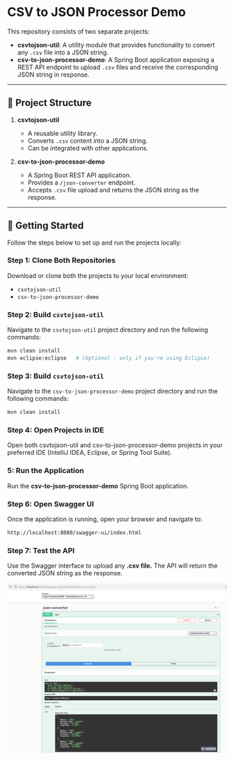 # CSV to JSON Processor Demo

This repository consists of two separate projects:

- **csvtojson-util**: A utility module that provides functionality to convert any `.csv` file into a JSON string.
- **csv-to-json-processor-demo**: A Spring Boot application exposing a REST API endpoint to upload `.csv` files and receive the corresponding JSON string in response.

---

## 🔧 Project Structure

1. **csvtojson-util**  
   - A reusable utility library.
   - Converts `.csv` content into a JSON string.
   - Can be integrated with other applications.

2. **csv-to-json-processor-demo**  
   - A Spring Boot REST API application.
   - Provides a `/json-converter` endpoint.
   - Accepts `.csv` file upload and returns the JSON string as the response.

---

## 🚀 Getting Started

Follow the steps below to set up and run the projects locally:

### Step 1: Clone Both Repositories

Download or clone both the projects to your local environment:

- `csvtojson-util`
- `csv-to-json-processor-demo`

### Step 2: Build `csvtojson-util`

Navigate to the `csvtojson-util` project directory and run the following commands:

```bash
mvn clean install
mvn eclipse:eclipse   # (Optional - only if you're using Eclipse)
```

### Step 3: Build `csvtojson-util`

Navigate to the `csv-to-json-processor-demo` project directory and run the following commands:

```bash
mvn clean install
```

### Step 4: Open Projects in IDE

Open both csvtojson-util and csv-to-json-processor-demo projects in your preferred IDE (IntelliJ IDEA, Eclipse, or Spring Tool Suite).

### 5: Run the Application

Run the **csv-to-json-processor-demo** Spring Boot application.


### Step 6: Open Swagger UI

Once the application is running, open your browser and navigate to:

```bash
http://localhost:8080/swagger-ui/index.html

```


### Step 7: Test the API

Use the Swagger interface to upload any **.csv file.** The API will return the converted JSON string as the response.


![Swagger UI Screenshot](images/response.png)

